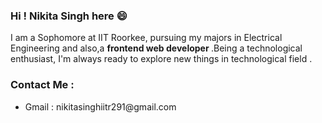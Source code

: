 ### Hi ! Nikita Singh here 😄

<!--
**nikitasingh2001/nikitasingh2001** is a ✨ _special_ ✨ repository because its `README.md` (this file) appears on your GitHub profile.

Here are some ideas to get you started:

- 🔭 I’m currently working on ...
- 🌱 I’m currently learning ...
- 👯 I’m looking to collaborate on ...
- 🤔 I’m looking for help with ...
- 💬 Ask me about ...
- 📫 How to reach me: ...
- 😄 Pronouns: ...
- ⚡ Fun fact:
-->
I am a Sophomore at IIT Roorkee, pursuing my majors in Electrical Engineering and also,a <b> frontend web developer </b>.Being a technological enthusiast, I'm always ready to explore new things in technological field .<br>


### Contact Me :
<ul><li> Gmail : nikitasinghiitr291@gmail.com </li>
<ul>
